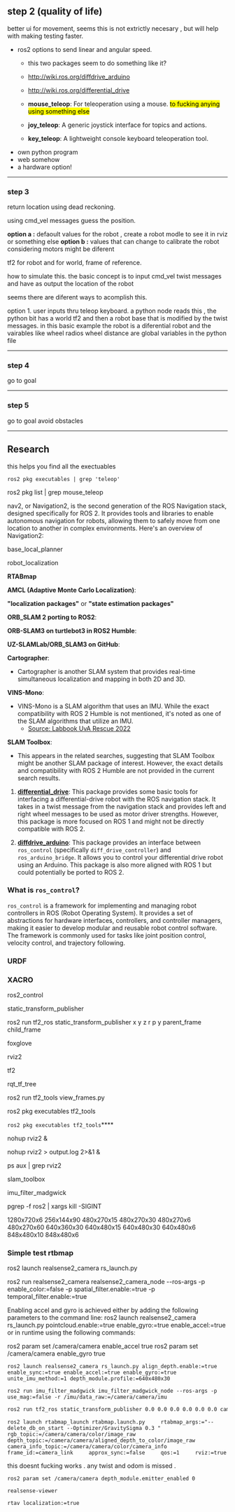 ## step 2 (quality of life)
better ui for movement, seems this is not extrictly necesary , but will help with making testing faster.

- ros2 options to send linear and angular speed. 
	- this two packages seem to do something like it?
	- http://wiki.ros.org/diffdrive_arduino
	- http://wiki.ros.org/differential_drive
	-  **mouse_teleop**: For teleoperation using a mouse. <mark> to fucking anying using something else</mark>
 
	- **joy_teleop**: A generic joystick interface for topics and actions.
	- **key_teleop**: A lightweight console keyboard teleoperation tool.
- own python program
- web somehow
- a hardware option!
---
### step 3
return location using dead reckoning. 

using cmd_vel messages guess the position. 

**option a :** defaoult values for the robot , create a robot modle to see it in rviz or something else
**option b :** values that can change to calibrate the robot considering motors might be diferent

tf2 for robot and for world, frame of reference. 

how to simulate this. 
the basic concept is to input cmd_vel twist messages and have as output the location of the robot

seems there are diferent ways to acomplish this. 

option 1. 
user inputs thru teleop keyboard. a python node reads this , the python bit has a world tf2 and then a robot base that is modified by the twist messages. in this basic example the robot is a diferential robot and the vairables like wheel radios wheel distance are global variables in the python file 


---
### step 4 
go to goal 

---
### step 5 
go to goal avoid obstacles

---
## Research

this helps you find all the exectuables 

```
ros2 pkg executables | grep 'teleop'
``` 

ros2 pkg list | grep mouse_teleop

nav2, or Navigation2, is the second generation of the ROS Navigation stack, designed specifically for ROS 2. It provides tools and libraries to enable autonomous navigation for robots, allowing them to safely move from one location to another in complex environments. Here's an overview of Navigation2:

base_local_planner

robot_localization

**RTABmap**

**AMCL (Adaptive Monte Carlo Localization)**:

**"localization packages"** or **"state estimation packages"**

**ORB_SLAM 2 porting to ROS2**:

**ORB-SLAM3 on turtlebot3 in ROS2 Humble**:

**UZ-SLAMLab/ORB_SLAM3 on GitHub**:

**Cartographer**:

- Cartographer is another SLAM system that provides real-time simultaneous localization and mapping in both 2D and 3D.

**VINS-Mono**:

- VINS-Mono is a SLAM algorithm that uses an IMU. While the exact compatibility with ROS 2 Humble is not mentioned, it's noted as one of the SLAM algorithms that utilize an IMU.
    - [Source: Labbook UvA Rescue 2022](https://staff.fnwi.uva.nl/a.visser/research/roboresc/Labbook)

**SLAM Toolbox**:

- This appears in the related searches, suggesting that SLAM Toolbox might be another SLAM package of interest. However, the exact details and compatibility with ROS 2 Humble are not provided in the current search results.

1. **[differential_drive](http://wiki.ros.org/differential_drive)**: This package provides some basic tools for interfacing a differential-drive robot with the ROS navigation stack. It takes in a twist message from the navigation stack and provides left and right wheel messages to be used as motor driver strengths. However, this package is more focused on ROS 1 and might not be directly compatible with ROS 2.
    
2. **[diffdrive_arduino](http://wiki.ros.org/diffdrive_arduino)**: This package provides an interface between `ros_control` (specifically `diff_drive_controller`) and `ros_arduino_bridge`. It allows you to control your differential drive robot using an Arduino. This package is also more aligned with ROS 1 but could potentially be ported to ROS 2.

### What is `ros_control`?

`ros_control` is a framework for implementing and managing robot controllers in ROS (Robot Operating System). It provides a set of abstractions for hardware interfaces, controllers, and controller managers, making it easier to develop modular and reusable robot control software. The framework is commonly used for tasks like joint position control, velocity control, and trajectory following.

### URDF

### XACRO


ros2_control

static_transform_publisher

ros2 run tf2_ros static_transform_publisher x y z r p y parent_frame child_frame

foxglove

rviz2

tf2

rqt_tf_tree

ros2 run tf2_tools view_frames.py

ros2 pkg executables tf2_tools

`ros2 pkg executables tf2_tools`****

nohup rviz2 &

nohup rviz2 > output.log 2>&1 &

ps aux | grep rviz2

slam_toolbox

imu_filter_madgwick

pgrep -f ros2 | xargs kill -SIGINT

1280x720x6
256x144x90
480x270x15
480x270x30
480x270x6
480x270x60
640x360x30
640x480x15
640x480x30
640x480x6
848x480x10
848x480x6

### Simple test rtbmap

ros2 launch realsense2_camera rs_launch.py

ros2 run realsense2_camera realsense2_camera_node --ros-args -p enable_color:=false -p spatial_filter.enable:=true -p temporal_filter.enable:=true


Enabling accel and gyro is achieved either by adding the following parameters to the command line: ros2 launch realsense2_camera rs_launch.py pointcloud.enable:=true enable_gyro:=true enable_accel:=true or in runtime using the following commands:

ros2 param set /camera/camera enable_accel true
ros2 param set /camera/camera enable_gyro true

```shell
ros2 launch realsense2_camera rs_launch.py align_depth.enable:=true enable_sync:=true enable_accel:=true enable_gyro:=true unite_imu_method:=1 depth_module.profile:=640x480x30
```

```shell
ros2 run imu_filter_madgwick imu_filter_madgwick_node --ros-args -p use_mag:=false -r /imu/data_raw:=/camera/camera/imu
```

```bash
ros2 run tf2_ros static_transform_publisher 0.0 0.0 0.0 0.0 0.0 0.0 camera_imu_optical_frame camera_link
```

```shell
ros2 launch rtabmap_launch rtabmap.launch.py     rtabmap_args:="--delete_db_on_start --Optimizer/GravitySigma 0.3 "     rgb_topic:=/camera/camera/color/image_raw     depth_topic:=/camera/camera/aligned_depth_to_color/image_raw     camera_info_topic:=/camera/camera/color/camera_info     frame_id:=camera_link     approx_sync:=false     qos:=1     rviz:=true
```


this doesnt fucking works . any twist and odom is missed . 

	ros2 param set /camera/camera depth_module.emitter_enabled 0

	realsense-viewer

	rtav localization:=true